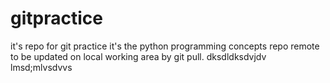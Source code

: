 # gitpractice
it's repo for git practice 
it's the python programming concepts repo remote to be updated on local working area by git pull.
dksdldksdvjdv
lmsd;mlvsdvvs
